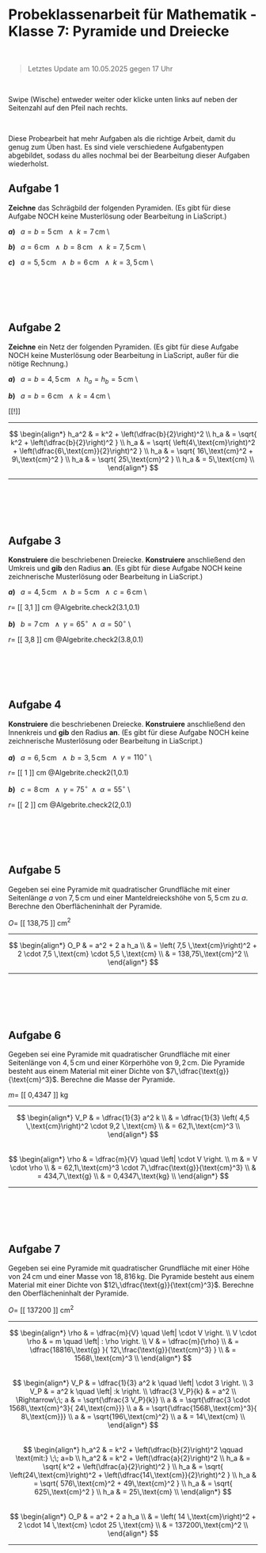 <!--
version:  0.0.1

language: de

@style
main > *:not(:last-child) {
  margin-bottom: 3rem;
}

input {
    text-align: center;
}

.flex-container {
    display: flex;
    flex-wrap: wrap;
    align-items: stretch;
    gap: 20px;
}

.flex-child {
    flex: 1;
    min-width: 350px;
    margin-right: 20px;
}

@media (max-width: 400px) {
    .flex-child {
        flex: 100%;
        margin-right: 0;
    }
}
@end

formula: \carry   \textcolor{red}{\scriptsize #1}
formula: \digit   \rlap{\carry{#1}}\phantom{#2}#2
formula: \permil  \text{‰}

import: https://raw.githubusercontent.com/liaTemplates/algebrite/master/README.md
import: https://raw.githubusercontent.com/LiaTemplates/Tikz-Jax/main/README.md
import: https://raw.githubusercontent.com/LiaTemplates/mermaid_template/0.1.4/README.md

script: https://cdn.jsdelivr.net/gh/LiaTemplates/Tikz-Jax@main/dist/index.js

@round
<script>
  let value = `@input`;
  if (value.startsWith("@")) {
    ""
  } else {
    value = JSON.parse(value);
    value = value[0]
    value = value.replace(/,/g, ".");
    value = parseFloat(value);
    value = Math.round(value * Math.pow(10,@1)) / Math.pow(10,@1);
    value == @0
  }
</script>
@end

-->

# Probeklassenarbeit für Mathematik - Klasse 7: Pyramide und Dreiecke

<br>

> Letztes Update am 10.05.2025 gegen 17 Uhr

<br>

Swipe (Wische) entweder weiter oder klicke unten links auf neben der Seitenzahl auf den Pfeil nach rechts.

<br>

Diese Probearbeit hat mehr Aufgaben als die richtige Arbeit, damit du genug zum Üben hast. Es sind viele verschiedene Aufgabentypen abgebildet, sodass du alles nochmal bei der Bearbeitung dieser Aufgaben wiederholst.

## Aufgabe 1

**Zeichne** das Schrägbild der folgenden Pyramiden. (Es gibt für diese Aufgabe NOCH keine Musterlösung oder Bearbeitung in LiaScript.)

__$a)\;\;$__ $a=b=5\,$cm $\;\;\wedge\;\; k=7\,$cm \

__$b)\;\;$__ $a=6\,$cm $\;\;\wedge\;\; b=8\,$cm $\;\;\wedge\;\; k=7,5\,$cm \

__$c)\;\;$__ $a=5,5\,$cm $\;\;\wedge\;\; b=6\,$cm $\;\;\wedge\;\; k=3,5\,$cm \


<br>
<br>
<br>
<br>


## Aufgabe 2

**Zeichne** ein Netz der folgenden Pyramiden. (Es gibt für diese Aufgabe NOCH keine Musterlösung oder Bearbeitung in LiaScript, außer für die nötige Rechnung.)

__$a)\;\;$__ $a=b=4,5\,$cm $\;\;\wedge\;\; h_a=h_b=5\,$cm \

__$b)\;\;$__ $a=b=6\,$cm $\;\;\wedge\;\; k=4\,$cm \


[[!]]
<script>true</script>
***********

$$ 
\begin{align*}
    h_a^2 & = k^2 + \left(\dfrac{b}{2}\right)^2  \\
    h_a  & = \sqrt{ k^2 + \left(\dfrac{b}{2}\right)^2 }  \\
    h_a  & = \sqrt{ \left(4\,\text{cm}\right)^2 + \left(\dfrac{6\,\text{cm}}{2}\right)^2 }  \\
    h_a  & = \sqrt{ 16\,\text{cm}^2 + 9\,\text{cm}^2 }  \\
    h_a  & = \sqrt{ 25\,\text{cm}^2 }  \\
    h_a  & = 5\,\text{cm} \\
\end{align*}
$$

***********




<br>
<br>
<br>
<br>


## Aufgabe 3


**Konstruiere** die beschriebenen Dreiecke. **Konstruiere** anschließend den Umkreis und **gib** den Radius **an**. (Es gibt für diese Aufgabe NOCH keine zeichnerische Musterlösung oder Bearbeitung in LiaScript.)

__$a)\;\;$__ $a=4,5\,$cm $\;\;\wedge\;\; b=5\,$cm $\;\;\wedge\;\; c=6\,$cm \


<!-- data-solution-button="3" -->
$r=$  [[   3,1  ]] cm
@Algebrite.check2(3.1,0.1)

__$b)\;\;$__ $b=7\,$cm $\;\;\wedge\;\; \gamma= 65^\circ  \;\;\wedge\;\; \alpha= 50^\circ$ \


<!-- data-solution-button="3" -->
$r=$  [[   3,8  ]] cm
@Algebrite.check2(3.8,0.1)



<br>
<br>
<br>
<br>


## Aufgabe 4


**Konstruiere** die beschriebenen Dreiecke. **Konstruiere** anschließend den Innenkreis und **gib** den Radius **an**. (Es gibt für diese Aufgabe NOCH keine zeichnerische Musterlösung oder Bearbeitung in LiaScript.)

__$a)\;\;$__ $a=6,5\,$cm $\;\;\wedge\;\; b=3,5\,$cm $\;\;\wedge\;\; \gamma= 110^\circ$ \


<!-- data-solution-button="3" -->
$r=$  [[   1  ]] cm
@Algebrite.check2(1,0.1)


__$b)\;\;$__ $c=8\,$cm $\;\;\wedge\;\; \gamma= 75^\circ  \;\;\wedge\;\; \alpha= 55^\circ$ \


<!-- data-solution-button="3" -->
$r=$  [[   2  ]] cm
@Algebrite.check2(2,0.1)






<br>
<br>
<br>
<br>


## Aufgabe 5

Gegeben sei eine Pyramide mit quadratischer Grundfläche mit einer Seitenlänge $a$ von $7,5\,$cm und einer Manteldreieckshöhe von $5,5\,$cm zu $a$. Berechne den Oberflächeninhalt der Pyramide.

<!-- data-solution-button="3" -->
$O=$  [[   138,75  ]] cm$^2$
***********************

$$ 
\begin{align*}
    O_P & = a^2 + 2 a h_a \\
    & = \left( 7,5 \,\text{cm}\right)^2 + 2 \cdot 7,5 \,\text{cm} \cdot 5,5 \,\text{cm} \\
    & = 138,75\,\text{cm}^2 \\
\end{align*}
$$

***********************



<br>
<br>
<br>
<br>


## Aufgabe 6

Gegeben sei eine Pyramide mit quadratischer Grundfläche mit einer Seitenlänge von $4,5\,$cm und einer Körperhöhe von $9,2\,$cm. Die Pyramide besteht aus einem Material mit einer Dichte von $7\,\dfrac{\text{g}}{\text{cm}^3}$. Berechne die Masse der Pyramide.

<!-- data-solution-button="3" -->
$m=$  [[   0,4347  ]] kg
***********************

$$ 
\begin{align*}
    V_P & = \dfrac{1}{3} a^2 k \\
    & = \dfrac{1}{3} \left( 4,5 \,\text{cm}\right)^2  \cdot 9,2 \,\text{cm}  \\
    & = 62,1\,\text{cm}^3 \\
\end{align*}
$$
<br>
$$
\begin{align*}
    \rho & = \dfrac{m}{V}  \quad \left|  \cdot V  \right.  \\
    m & = V \cdot \rho   \\
    & = 62,1\,\text{cm}^3 \cdot  7\,\dfrac{\text{g}}{\text{cm}^3}  \\
    & = 434,7\,\text{g}  \\
    & = 0,4347\,\text{kg}  \\
\end{align*}
$$

***********************


<br>
<br>
<br>
<br>


## Aufgabe 7


Gegeben sei eine Pyramide mit quadratischer Grundfläche mit einer Höhe von $24\,$cm und einer Masse von $18,816\,$kg. Die Pyramide besteht aus einem Material mit einer Dichte von $12\,\dfrac{\text{g}}{\text{cm}^3}$. Berechne den Oberflächeninhalt der Pyramide.




<!-- data-solution-button="3" -->
$O=$  [[   137200  ]] cm$^2$
***********************

$$ 
\begin{align*}
    \rho & = \dfrac{m}{V}  \quad \left|  \cdot V  \right.  \\
    V \cdot \rho & = m  \quad \left|  : \rho  \right.   \\
    V & = \dfrac{m}{\rho}   \\
    & = \dfrac{18816\,\text{g} }{  12\,\frac{\text{g}}{\text{cm}^3} } \\
    & = 1568\,\text{cm}^3  \\
\end{align*}
$$
<br>
$$
\begin{align*}
    V_P & = \dfrac{1}{3} a^2 k  \quad \left|  \cdot 3  \right.   \\
    3 V_P & =  a^2 k  \quad \left|  :k  \right.   \\
    \dfrac{3 V_P}{k} & =  a^2     \\
    \Rightarrow\;\;  a & =  \sqrt{\dfrac{3 V_P}{k}}     \\
    a & =  \sqrt{\dfrac{3 \cdot 1568\,\text{cm}^3}{ 24\,\text{cm}}}     \\
    a & =  \sqrt{\dfrac{1568\,\text{cm}^3}{ 8\,\text{cm}}}     \\
    a & =  \sqrt{196\,\text{cm}^2}     \\
    a & =  14\,\text{cm}     \\
\end{align*}
$$
<br>
$$
\begin{align*}
    h_a^2 & = k^2 + \left(\dfrac{b}{2}\right)^2 \qquad \text{mit:} \;\; a=b \\
    h_a^2 & = k^2 + \left(\dfrac{a}{2}\right)^2  \\
    h_a  & = \sqrt{ k^2 + \left(\dfrac{a}{2}\right)^2 }  \\
    h_a  & = \sqrt{ \left(24\,\text{cm}\right)^2 + \left(\dfrac{14\,\text{cm}}{2}\right)^2 }  \\
    h_a  & = \sqrt{ 576\,\text{cm}^2 + 49\,\text{cm}^2 }  \\
    h_a  & = \sqrt{ 625\,\text{cm}^2 }  \\
    h_a  & = 25\,\text{cm} \\
\end{align*}
$$
<br>
$$
\begin{align*}
    O_P & = a^2 + 2 a h_a \\
    & = \left( 14 \,\text{cm}\right)^2 + 2 \cdot 14 \,\text{cm} \cdot 25 \,\text{cm} \\
    & = 137200\,\text{cm}^2 \\
\end{align*}
$$

***********************


<br>
<br>
<br>
<br>